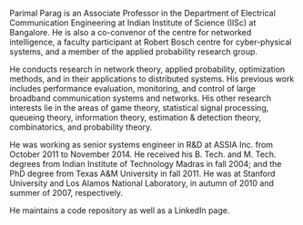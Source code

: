 Parimal Parag is an Associate Professor in the Department of Electrical Communication Engineering at Indian Institute of Science (IISc) at Bangalore. 
He is also a co-convenor of the centre for networked intelligence, a faculty participant at Robert Bosch centre for cyber-physical systems, and a member of the applied probability research group. 

He conducts research in network theory, applied probability, optimization methods, and in their applications to distributed systems. His previous work includes performance evaluation, monitoring, and control of large broadband communication systems and networks. His other research interests lie in the areas of game theory, statistical signal processing, queueing theory, information theory, estimation & detection theory, combinatorics, and probability theory.

He was working as senior systems engineer in R&D at ASSIA Inc. from October 2011 to November 2014. 
He received his B. Tech. and M. Tech. degrees from Indian Institute of Technology Madras in fall 2004; and the PhD degree from Texas A&M University in fall 2011. 
He was at Stanford University and Los Alamos National Laboratory, in autumn of 2010 and summer of 2007, respectively.

[comment]: # (Aside from research and teaching, he enjoys playing field hockey and sand volleyball. He lives in Bangalore with his wife Madhumita Varma. Madhumita works in corporate finance at financial firm in Bangalore.)

He maintains a code repository as well as a LinkedIn page.

